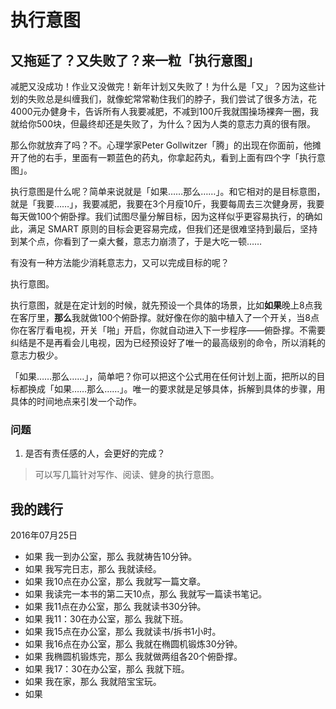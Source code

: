 # 执行意图

## 又拖延了？又失败了？来一粒「执行意图」

减肥又没成功！作业又没做完！新年计划又失败了！为什么是「又」？因为这些计划的失败总是纠缠我们，就像蛇常常勒住我们的脖子，我们尝试了很多方法，花4000元办健身卡，告诉所有人我要减肥，不减到100斤我就围操场裸奔一圈，我就给你500块，但最终却还是失败了，为什么？因为人类的意志力真的很有限。

那么你就放弃了吗？不。心理学家Peter Gollwitzer「腾」的出现在你面前，他摊开了他的右手，里面有一颗蓝色的药丸，你拿起药丸，看到上面有四个字「执行意图」。

执行意图是什么呢？简单来说就是「如果……那么……」。和它相对的是目标意图，就是「我要……」，我要减肥，我要在3个月瘦10斤，我要每周去三次健身房，我要每天做100个俯卧撑。我们试图尽量分解目标，因为这样似乎更容易执行，的确如此，满足 SMART 原则的目标会更容易完成，但我们还是很难坚持到最后，坚持到某个点，你看到了一桌大餐，意志力崩溃了，于是大吃一顿……

有没有一种方法能少消耗意志力，又可以完成目标的呢？

执行意图。

执行意图，就是在定计划的时候，就先预设一个具体的场景，比如**如果**晚上8点我在客厅里，**那么**我就做100个俯卧撑。就好像在你的脑中植入了一个开关，当8点你在客厅看电视，开关「啪」开启，你就自动进入下一步程序——俯卧撑。不需要纠结是不是再看会儿电视，因为已经预设好了唯一的最高级别的命令，所以消耗的意志力极少。

「如果……那么……」，简单吧？你可以把这个公式用在任何计划上面，把所以的目标都换成「如果……那么……」。唯一的要求就是足够具体，拆解到具体的步骤，用具体的时间地点来引发一个动作。

### 问题

1. 是否有责任感的人，会更好的完成？

> 可以写几篇针对写作、阅读、健身的执行意图。

## 我的践行

2016年07月25日

- 如果 我一到办公室，那么 我就祷告10分钟。
- 如果 我写完日志，那么 我就读经。
- 如果 我10点在办公室，那么 我就写一篇文章。
- 如果 我读完一本书的第二天10点，那么 我就写一篇读书笔记。
- 如果 我11点在办公室，那么 我就读书30分钟。
- 如果 我11：30在办公室，那么 我就下班。
- 如果 我15点在办公室，那么 我就读书/拆书1小时。
- 如果 我16点在办公室，那么 我就在椭圆机锻炼30分钟。
- 如果 我椭圆机锻炼完，那么 我就做两组各20个俯卧撑。
- 如果 我17：30在办公室，那么 我就下班。
- 如果 我在家，那么 我就陪宝宝玩。
- 如果 